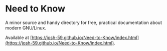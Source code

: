 # Need to Know

A minor source and handy directory for free,
practical documentation about modern GNU/Linux.

Available at [https://josh-59.github.io/Need-to-Know/index.html](https://josh-59.github.io/Need-to-Know/index.html).
